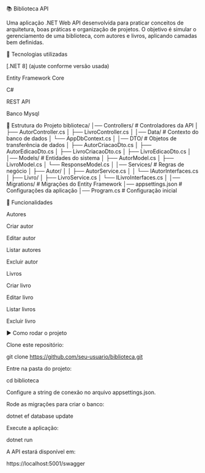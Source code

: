📚 Biblioteca API

Uma aplicação .NET Web API desenvolvida para praticar conceitos de arquitetura, boas práticas e organização de projetos.
O objetivo é simular o gerenciamento de uma biblioteca, com autores e livros, aplicando camadas bem definidas.

🚀 Tecnologias utilizadas

[.NET 8] (ajuste conforme versão usada)

Entity Framework Core

C#

REST API

Banco Mysql

📂 Estrutura do Projeto
biblioteca/
│── Controllers/        # Controladores da API
│   ├── AutorController.cs
│   ├── LivroController.cs
│
│── Data/               # Contexto do banco de dados
│   └── AppDbContext.cs
│
│── DTO/                # Objetos de transferência de dados
│   ├── AutorCriacaoDto.cs
│   ├── AutorEdicaoDto.cs
│   ├── LivroCriacaoDto.cs
│   ├── LivroEdicaoDto.cs
│
│── Models/             # Entidades do sistema
│   ├── AutorModel.cs
│   ├── LivroModel.cs
│   └── ResponseModel.cs
│
│── Services/           # Regras de negócio
│   ├── Autor/
│   │   ├── AutorService.cs
│   │   └── IAutorInterfaces.cs
│   ├── Livro/
│       ├── LivroService.cs
│       └── ILivroInterfaces.cs
│
│── Migrations/         # Migrações do Entity Framework
│── appsettings.json    # Configurações da aplicação
│── Program.cs          # Configuração inicial

📌 Funcionalidades

Autores

Criar autor

Editar autor

Listar autores

Excluir autor

Livros

Criar livro

Editar livro

Listar livros

Excluir livro

▶️ Como rodar o projeto

Clone este repositório:

git clone https://github.com/seu-usuario/biblioteca.git


Entre na pasta do projeto:

cd biblioteca


Configure a string de conexão no arquivo appsettings.json.

Rode as migrações para criar o banco:

dotnet ef database update


Execute a aplicação:

dotnet run


A API estará disponível em:

https://localhost:5001/swagger
